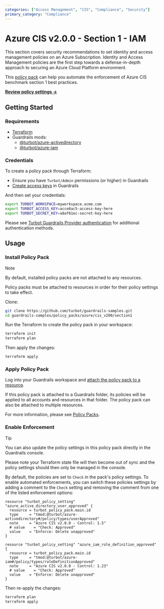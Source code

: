 ```yaml
---
categories: ["Access Management", "CIS", "Compliance", "Security"]
primary_category: "Compliance"
---
```


# Azure CIS v2.0.0 - Section 1 - IAM

This section covers security recommendations to set identity and access management policies on an Azure Subscription. Identity and Access Management policies are the first step towards a defense-in-depth approach to securing an Azure Cloud Platform environment.

This [policy pack](https://turbot.com/guardrails/docs/concepts/resources/smart-folders) can help you automate the enforcement of Azure CIS benchmark section 1 best practices.

**[Review policy settings →](https://hub-guardrails-turbot-com-git-development-turbot.vercel.app/policy-packs/azure/cis_v200/section1/settings)**

## Getting Started

### Requirements

- [Terraform](https://developer.hashicorp.com/terraform/tutorials/aws-get-started/install-cli)
- Guardrails mods:
  - [@turbot/azure-activedirectory](https://hub-guardrails-turbot-com-git-development-turbot.vercel.app/azure/mods/azure-activedirectory)
  - [@turbot/azure-iam](https://hub-guardrails-turbot-com-git-development-turbot.vercel.app/azure/mods/azure-iam)

### Credentials

To create a policy pack through Terraform:

- Ensure you have `Turbot/Admin` permissions (or higher) in Guardrails
- [Create access keys](https://turbot.com/guardrails/docs/guides/iam/access-keys#generate-a-new-guardrails-api-access-key) in Guardrails

And then set your credentials:

```sh
export TURBOT_WORKSPACE=myworkspace.acme.com
export TURBOT_ACCESS_KEY=acce6ac5-access-key-here
export TURBOT_SECRET_KEY=a8af61ec-secret-key-here
```

Please see [Turbot Guardrails Provider authentication](https://registry.terraform.io/providers/turbot/turbot/latest/docs#authentication) for additional authentication methods.

## Usage

### Install Policy Pack

> [!NOTE]
> By default, installed policy packs are not attached to any resources.
>
> Policy packs must be attached to resources in order for their policy settings to take effect.

Clone:

```sh
git clone https://github.com/turbot/guardrails-samples.git
cd guardrails-samples/policy_packs/azure/cis_v200/section1
```

Run the Terraform to create the policy pack in your workspace:

```sh
terraform init
terraform plan
```

Then apply the changes:

```sh
terraform apply
```

### Apply Policy Pack

Log into your Guardrails workspace and [attach the policy pack to a resource](https://turbot.com/guardrails/docs/guides/working-with-folders/smart#attach-a-smart-folder-to-a-resource).

If this policy pack is attached to a Guardrails folder, its policies will be applied to all accounts and resources in that folder. The policy pack can also be attached to multiple resources.

For more information, please see [Policy Packs](https://turbot.com/guardrails/docs/concepts/resources/smart-folders).

### Enable Enforcement

> [!TIP]
> You can also update the policy settings in this policy pack directly in the Guardrails console.
>
> Please note your Terraform state file will then become out of sync and the policy settings should then only be managed in the console.

By default, the policies are set to `Check` in the pack's policy settings. To enable automated enforcements, you can switch these policies settings by adding a comment to the `Check` setting and removing the comment from one of the listed enforcement options:

```hcl
resource "turbot_policy_setting" "azure_active_directory_user_approved" {
  resource = turbot_policy_pack.main.id
  type     = "tmod:@turbot/azure-activedirectory#/policy/types/userApproved"
  note     = "Azure CIS v2.0.0 - Control: 1.5"
  # value    = "Check: Approved"
  value    = "Enforce: Delete unapproved"
}

resource "turbot_policy_setting" "azure_iam_role_definition_approved" {
  resource = turbot_policy_pack.main.id
  type     = "tmod:@turbot/azure-iam#/policy/types/roleDefinitionApproved"
  note     = "Azure CIS v2.0.0 - Control: 1.23"
  # value    = "Check: Approved"
  value    = "Enforce: Delete unapproved"
}
```

Then re-apply the changes:

```sh
terraform plan
terraform apply
```
